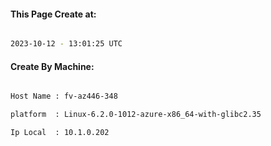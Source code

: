 
   
#### This Page Create at:

```bash

2023-10-12 - 13:01:25 UTC

```

#### Create By Machine:

```bash

Host Name : fv-az446-348

platform  : Linux-6.2.0-1012-azure-x86_64-with-glibc2.35

Ip Local  : 10.1.0.202

```

